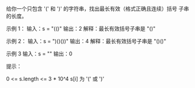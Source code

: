 给你一个只包含 '(' 和 ')' 的字符串，找出最长有效（格式正确且连续）括号 子串 的长度。

示例 1：
输入：s = "(()"
输出：2
解释：最长有效括号子串是 "()"

示例 2：
输入：s = ")()())"
输出：4
解释：最长有效括号子串是 "()()"

示例 3
输入：s = ""
输出：0

提示：

0 <= s.length <= 3 * 10^4
s[i] 为 '(' 或 ')'
